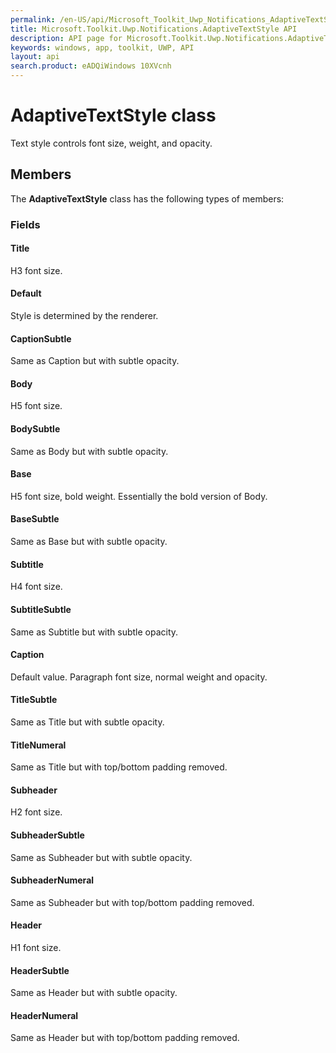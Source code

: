 ```yaml
---
permalink: /en-US/api/Microsoft_Toolkit_Uwp_Notifications_AdaptiveTextStyle.htm
title: Microsoft.Toolkit.Uwp.Notifications.AdaptiveTextStyle API 
description: API page for Microsoft.Toolkit.Uwp.Notifications.AdaptiveTextStyle
keywords: windows, app, toolkit, UWP, API
layout: api
search.product: eADQiWindows 10XVcnh
---
```



# AdaptiveTextStyle class

Text style controls font size, weight, and opacity.

## Members

The **AdaptiveTextStyle** class has the following types of members:

### Fields

#### Title

H3 font size.



#### Default

Style is determined by the renderer.



#### CaptionSubtle

Same as Caption but with subtle opacity.



#### Body

H5 font size.



#### BodySubtle

Same as Body but with subtle opacity.



#### Base

H5 font size, bold weight. Essentially the bold version of Body.



#### BaseSubtle

Same as Base but with subtle opacity.



#### Subtitle

H4 font size.



#### SubtitleSubtle

Same as Subtitle but with subtle opacity.



#### Caption

Default value. Paragraph font size, normal weight and opacity.



#### TitleSubtle

Same as Title but with subtle opacity.



#### TitleNumeral

Same as Title but with top/bottom padding removed.



#### Subheader

H2 font size.



#### SubheaderSubtle

Same as Subheader but with subtle opacity.



#### SubheaderNumeral

Same as Subheader but with top/bottom padding removed.



#### Header

H1 font size.



#### HeaderSubtle

Same as Header but with subtle opacity.



#### HeaderNumeral

Same as Header but with top/bottom padding removed.


